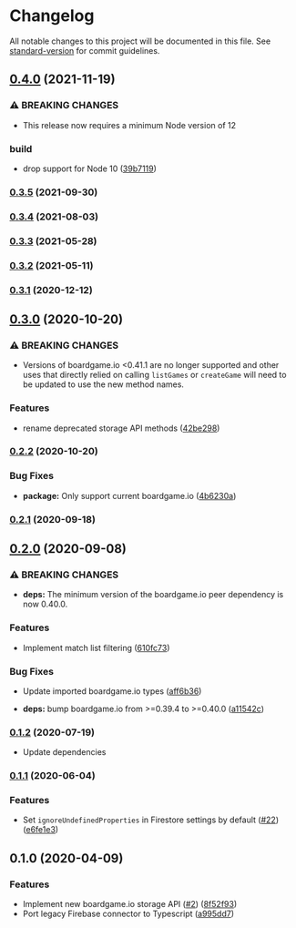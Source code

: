 # Changelog

All notable changes to this project will be documented in this file. See [standard-version](https://github.com/conventional-changelog/standard-version) for commit guidelines.

## [0.4.0](https://github.com/delucis/bgio-firebase/compare/v0.3.5...v0.4.0) (2021-11-19)


### ⚠ BREAKING CHANGES

* This release now requires a minimum Node version of 12

### build

* drop support for Node 10 ([39b7119](https://github.com/delucis/bgio-firebase/commit/39b7119a3a540c3de925850c7e346738d552eaa5))

### [0.3.5](https://github.com/delucis/bgio-firebase/compare/v0.3.4...v0.3.5) (2021-09-30)

### [0.3.4](https://github.com/delucis/bgio-firebase/compare/v0.3.3...v0.3.4) (2021-08-03)

### [0.3.3](https://github.com/delucis/bgio-firebase/compare/v0.3.2...v0.3.3) (2021-05-28)

### [0.3.2](https://github.com/delucis/bgio-firebase/compare/v0.3.1...v0.3.2) (2021-05-11)

### [0.3.1](https://github.com/delucis/bgio-firebase/compare/v0.3.0...v0.3.1) (2020-12-12)

## [0.3.0](https://github.com/delucis/bgio-firebase/compare/v0.2.2...v0.3.0) (2020-10-20)


### ⚠ BREAKING CHANGES

* Versions of boardgame.io <0.41.1 are no longer supported and other uses that
directly relied on calling `listGames` or `createGame` will need to be updated to use the new method
names.

### Features

* rename deprecated storage API methods ([42be298](https://github.com/delucis/bgio-firebase/commit/42be298988f3afefa4654bde83730c9b8e8bd9c6))

### [0.2.2](https://github.com/delucis/bgio-firebase/compare/v0.2.1...v0.2.2) (2020-10-20)


### Bug Fixes

* **package:** Only support current boardgame.io ([4b6230a](https://github.com/delucis/bgio-firebase/commit/4b6230a1cab87cdfc4d5d4086e27c2e0cd7a6ff0))

### [0.2.1](https://github.com/delucis/bgio-firebase/compare/v0.2.0...v0.2.1) (2020-09-18)

## [0.2.0](https://github.com/delucis/bgio-firebase/compare/v0.1.2...v0.2.0) (2020-09-08)


### ⚠ BREAKING CHANGES

* **deps:** The minimum version of the boardgame.io peer dependency is now 0.40.0.

### Features

* Implement match list filtering ([610fc73](https://github.com/delucis/bgio-firebase/commit/610fc731cb3e3c70b5548e91241d41c2387cb837))


### Bug Fixes

* Update imported boardgame.io types ([aff6b36](https://github.com/delucis/bgio-firebase/commit/aff6b36eb30852439d2afe0d6cd10922835f15cf))


* **deps:** bump boardgame.io from >=0.39.4 to >=0.40.0 ([a11542c](https://github.com/delucis/bgio-firebase/commit/a11542c0b7e151d1d41bed65e5ff153e38154ca2))

### [0.1.2](https://github.com/delucis/bgio-firebase/compare/v0.1.1...v0.1.2) (2020-07-19)

* Update dependencies

### [0.1.1](https://github.com/delucis/bgio-firebase/compare/v0.1.0...v0.1.1) (2020-06-04)


### Features

* Set `ignoreUndefinedProperties` in Firestore settings by default ([#22](https://github.com/delucis/bgio-firebase/issues/22)) ([e6fe1e3](https://github.com/delucis/bgio-firebase/commit/e6fe1e33d6beac5a00457b1bdb71ea67da5a7440))

## 0.1.0 (2020-04-09)


### Features

* Implement new boardgame.io storage API ([#2](https://github.com/delucis/bgio-firebase/issues/2)) ([8f52f93](https://github.com/delucis/bgio-firebase/commit/8f52f93806b3cb49f0cfa770d24c9dc30e5b0227))
* Port legacy Firebase connector to Typescript ([a995dd7](https://github.com/delucis/bgio-firebase/commit/a995dd72abf611d4cb8562d299d5034b877dc328))
